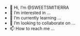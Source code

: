 - 👋 Hi, I’m @SWEETSMITIERRA
- 👀 I’m interested in ...
- 🌱 I’m currently learning ...
- 💞️ I’m looking to collaborate on ...
- 📫 How to reach me ...

<!---
SWEETSMITIERRA/SWEETSMITIERRA is a ✨ special ✨ repository because its `README.md` (this file) appears on your GitHub profile.
You can click the Preview link to take a look at your changes.
--->
